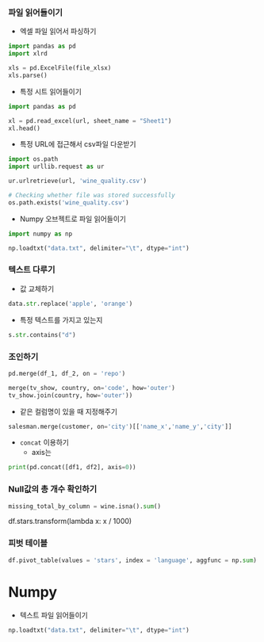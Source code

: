 ### 파일 읽어들이기
- 엑셀 파일 읽어서 파싱하기
```python
import pandas as pd
import xlrd

xls = pd.ExcelFile(file_xlsx)
xls.parse()
```

- 특정 시트 읽어들이기
```python
import pandas as pd

xl = pd.read_excel(url, sheet_name = "Sheet1")
xl.head()
```

- 특정 URL에 접근해서 csv파일 다운받기
```python
import os.path
import urllib.request as ur

ur.urlretrieve(url, 'wine_quality.csv')

# Checking whether file was stored successfully
os.path.exists('wine_quality.csv')
```

- Numpy 오브젝트로 파일 읽어들이기
```python
import numpy as np

np.loadtxt("data.txt", delimiter="\t", dtype="int")
```



### 텍스트 다루기

- 값 교체하기
```python
data.str.replace('apple', 'orange')
```

- 특정 텍스트를 가지고 있는지
```python
s.str.contains("d")
```


### 조인하기

```python
pd.merge(df_1, df_2, on = 'repo')

merge(tv_show, country, on='code', how='outer')
tv_show.join(country, how='outer'))
```

- 같은 컬럼명이 있을 때 지정해주기
```python
salesman.merge(customer, on='city')[['name_x','name_y','city']]
```

- `concat` 이용하기
  - axis는 
```python
print(pd.concat([df1, df2], axis=0))
```


### Null값의 총 개수 확인하기
```python
missing_total_by_column = wine.isna().sum()
```

df.stars.transform(lambda x: x / 1000)

### 피벗 테이블
```python
df.pivot_table(values = 'stars', index = 'language', aggfunc = np.sum)
```


# Numpy

- 텍스트 파일 읽어들이기
```python
np.loadtxt("data.txt", delimiter="\t", dtype="int")
```
